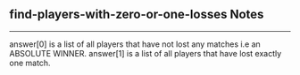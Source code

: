 <h2>find-players-with-zero-or-one-losses Notes</h2><hr>answer[0] is a list of all players that have not lost any matches i.e an ABSOLUTE WINNER. 
answer[1] is a list of all players that have lost exactly one match.